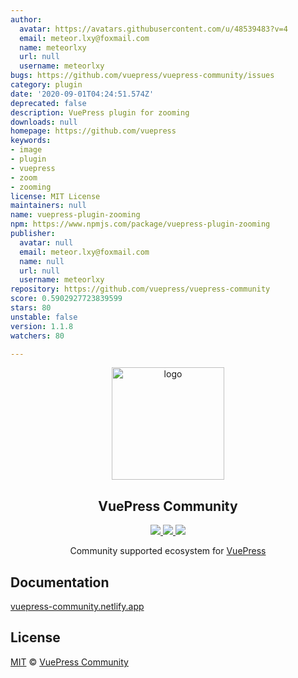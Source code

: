 ```yaml
---
author:
  avatar: https://avatars.githubusercontent.com/u/48539483?v=4
  email: meteor.lxy@foxmail.com
  name: meteorlxy
  url: null
  username: meteorlxy
bugs: https://github.com/vuepress/vuepress-community/issues
category: plugin
date: '2020-09-01T04:24:51.574Z'
deprecated: false
description: VuePress plugin for zooming
downloads: null
homepage: https://github.com/vuepress
keywords:
- image
- plugin
- vuepress
- zoom
- zooming
license: MIT License
maintainers: null
name: vuepress-plugin-zooming
npm: https://www.npmjs.com/package/vuepress-plugin-zooming
publisher:
  avatar: null
  email: meteor.lxy@foxmail.com
  name: null
  url: null
  username: meteorlxy
repository: https://github.com/vuepress/vuepress-community
score: 0.5902927723839599
stars: 80
unstable: false
version: 1.1.8
watchers: 80

---
```


<p align="center">
  <a href="https://vuepress-community.netlify.app/" target="_blank">
    <img width="180" src="https://raw.githubusercontent.com/vuepress/vuepress-community/main/packages/docs/src/.vuepress/public/logo/600x600.png" alt="logo">
  </a>
</p>

<h2 align="center">
  VuePress Community
</h2>

<p align="center">
  <a href="https://github.com/vuepress/vuepress-community/actions?query=workflow%3Acheck" target="_blank">
    <img src="https://github.com/vuepress/vuepress-community/workflows/check/badge.svg">
  </a>

  <a href="https://github.com/vuepress/vuepress-community/commits" target="_blank">
    <img src="https://badgen.net/github/last-commit/vuepress/vuepress-community/main?icon=github">
  </a>
  
  <a href="https://github.com/vuepress/vuepress-community/blob/main/LICENSE" target="_blank">
    <img src="https://badgen.net/github/license/vuepress/vuepress-community">
  </a>
</p>

<p align="center">
  Community supported ecosystem for <a href="https://github.com/vuejs/vuepress" target="_blank">VuePress</a>
</p>

## Documentation

[vuepress-community.netlify.app](https://vuepress-community.netlify.app)

## License

[MIT](https://github.com/vuepress/vuepress-community/blob/main/LICENSE) &copy; [VuePress Community](https://github.com/vuepress)
